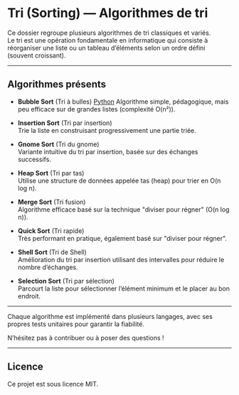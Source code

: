 # Tri (Sorting) — Algorithmes de tri

Ce dossier regroupe plusieurs algorithmes de tri classiques et variés.  
Le tri est une opération fondamentale en informatique qui consiste à réorganiser une liste ou un tableau d’éléments selon un ordre défini (souvent croissant).

---

## Algorithmes présents

- **Bubble Sort** (Tri à bulles) [Python](./bubble_sort/python/bubble_sort.py)
  Algorithme simple, pédagogique, mais peu efficace sur de grandes listes (complexité O(n²)).

- **Insertion Sort** (Tri par insertion)  
  Trie la liste en construisant progressivement une partie triée.

- **Gnome Sort** (Tri du gnome)  
  Variante intuitive du tri par insertion, basée sur des échanges successifs.

- **Heap Sort** (Tri par tas)  
  Utilise une structure de données appelée tas (heap) pour trier en O(n log n).

- **Merge Sort** (Tri fusion)  
  Algorithme efficace basé sur la technique "diviser pour régner" (O(n log n)).

- **Quick Sort** (Tri rapide)  
  Très performant en pratique, également basé sur "diviser pour régner".

- **Shell Sort** (Tri de Shell)  
  Amélioration du tri par insertion utilisant des intervalles pour réduire le nombre d’échanges.

- **Selection Sort** (Tri par sélection)  
  Parcourt la liste pour sélectionner l’élément minimum et le placer au bon endroit.

---

Chaque algorithme est implémenté dans plusieurs langages, avec ses propres tests unitaires pour garantir la fiabilité.

N’hésitez pas à contribuer ou à poser des questions !

---

## Licence

Ce projet est sous licence MIT.
